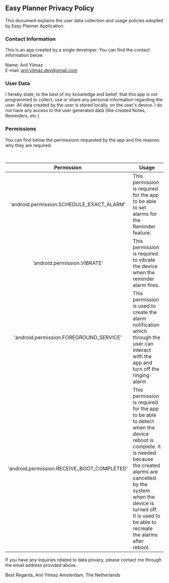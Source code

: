 ## Easy Planner Privacy Policy

This document explains the user data collection and usage policies adopted by Easy Planner Application.

### Contact Information

This is an app created by a single developer. You can find the contact information below.

Name: Anil Yilmaz <br />
E-mail: anil.yilmaz.dev@gmail.com

### User Data

I hereby state, to the best of my knowledge and belief, that this app is not programmed to collect, use or share any personal information regarding the user. All data created by the user is stored locally, on the user's device. I do not have any access to the user generated data (like created Notes, Reminders, etc.)

### Permissions

You can find below the permissions requested by the app and the reasons why they are required.

<br/>

| Permission | Usage |
| :---: | --- |
| 'android.permission.SCHEDULE_EXACT_ALARM' | This permission is required for the app to be able to set alarms for the Reminder feature. |
| 'android.permission.VIBRATE' | This permission is required to vibrate the device when the reminder alarm fires. |
| 'android.permission.FOREGROUND_SERVICE' | This permission is used to create the alarm notification which through the user can interact with the app and turn off the ringing alarm |
| 'android.permission.RECEIVE_BOOT_COMPLETED' | This permission is required for the app to be able to detect when the device reboot is complete. It is needed because the created alarms are cancelled by the system when the device is turned off. It is used to be able to recreate the alarms after reboot. |


If you have any inquiries related to data privacy, please contact me through the email address provided above.

Best Regards,
Anil Yilmaz
Amsterdam, The Netherlands

